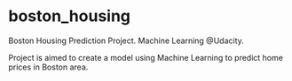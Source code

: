 # boston_housing
Boston Housing Prediction Project. Machine Learning @Udacity.

Project is aimed to create a model using Machine Learning to predict home prices in Boston area.
